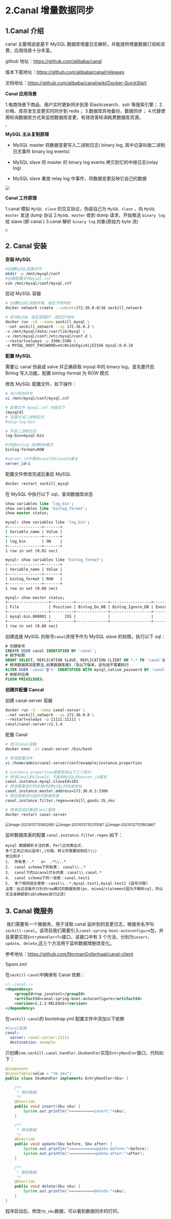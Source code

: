 # 2.Canal 增量数据同步

## 1.Canal 介绍

canal 主要用途是基于 MySQL 数据库增量日志解析，并能提供增量数据订阅和消费，应用场景十分丰富。

github 地址：<https://github.com/alibaba/canal>

版本下载地址：<https://github.com/alibaba/canal/releases>

文档地址：<https://github.com/alibaba/canal/wiki/Docker-QuickStart>

**Canal 应用场景**

1.电商场景下商品、用户实时更新同步到至 Elasticsearch、solr 等搜索引擎； 2.价格、库存发生变更实时同步到 redis； 3.数据库异地备份、数据同步； 4.代替使用轮询数据库方式来监控数据库变更，有效改善轮询耗费数据库资源。

<img src="https://zwhid.oss-cn-shenzhen.aliyuncs.com/blog/AD9t4j-AD9t4j.png" style="zoom:33%;" />

**MySQL 主从复制原理**

- MySQL master 将数据变更写入二进制日志( binary log, 其中记录叫做二进制日志事件 binary log events)

- MySQL slave 将 master 的 binary log events 拷贝到它的中继日志(relay log)

- MySQL slave 重放 relay log 中事件，将数据变更反映它自己的数据

<img src="https://zwhid.oss-cn-shenzhen.aliyuncs.com/blog/0g0gdf-0g0gdf.png" style="zoom:80%;" />

**Canal 工作原理**

1.canal 模拟 `MySQL slave` 的交互协议，伪装自己为 `MySQL slave` ，向 `MySQL master` 发送 dump 协议 2.`MySQL master` 收到 dump 请求，开始推送 `binary log` 给 slave (即 canal )
3.canal 解析 `binary log` 对象(原始为 byte 流)

<img src="https://zwhid.oss-cn-shenzhen.aliyuncs.com/blog/mwbRWL-mwbRWL.png" style="zoom: 50%;" />

## 2. Canal 安装

**安装 MySQL**

```bash
#创建MySQL配置文件
mkdir -p /mnt/mysql/conf
#创建配置文件mysql.cnf
vim /mnt/mysql/conf/mysql.cnf
```

启动 MySQL 容器

```bash
# 创建MySQL网络环境，指定子网网段
docker network create --subnet=172.36.0.0/16 seckill_network

# 启动MySQL 指定容器IP，固定IP地址
docker run -id --name seckill_mysql \
--net seckill_network --ip 172.36.0.3 \
-v /mnt/mysql/data:/var/lib/mysql \
-v /mnt/mysql/conf:/etc/mysql/conf.d \
--restart=always -p 3306:3306 \
-e MYSQL_ROOT_PASSWORD=eVcWs1dsEgiv4ijEZ1b6 mysql:8.0.18
```

**配置 MySQL**

需要让 canal 伪装成 salve 并正确获取 mysql 中的 binary log，首先要开启 Binlog 写入功能，配置 binlog-format 为 ROW 模式

修改 MySQL 配置文件，如下操作：

```bash
# 执行修改命令
vi /mnt/mysql/conf/mysql.cnf
```

```bash
# 配置文件 mysql.cnf 内容如下
[mysqld]
# 设置关闭二进制日志
#skip-log-bin

# 开启二进制日志
log-bin=mysql-bin

#开启binlog 选择ROW模式
binlog-format=ROW

#server_id不要和canal的slaveId重复
server_id=1
```

配置文件修改完成后重启 MySQL

```bash
docker restart seckill_mysql
```

在 MySQL 中执行以下 sql，查询数据库状态

```sql
show variables like 'log_bin';
show variables like 'binlog_format';
show master status;
```

```bash
mysql> show variables like 'log_bin';
+---------------+-------+
| Variable_name | Value |
+---------------+-------+
| log_bin       | ON    |
+---------------+-------+
1 row in set (0.01 sec)
```

```bash
mysql> show variables like 'binlog_format';
+---------------+-------+
| Variable_name | Value |
+---------------+-------+
| binlog_format | ROW   |
+---------------+-------+
1 row in set (0.00 sec)
```

```bash
mysql> show master status;
+------------------+----------+--------------+------------------+-------------------+
| File             | Position | Binlog_Do_DB | Binlog_Ignore_DB | Executed_Gtid_Set |
+------------------+----------+--------------+------------------+-------------------+
| mysql-bin.000001 |      155 |              |                  |                   |
+------------------+----------+--------------+------------------+-------------------+
1 row in set (0.00 sec)
```

创建连接 MySQL 的账号`canal`并授予作为 MySQL slave 的权限，执行以下 sql：

```sql
# 创建账号
CREATE USER canal IDENTIFIED BY 'canal';
# 授予权限
GRANT SELECT, REPLICATION SLAVE, REPLICATION CLIENT ON *.* TO 'canal'@'%';
# 修改数据库加密算法,如果数据库是5.7及以下版本，这句话不需要执行
ALTER USER 'canal'@'%' IDENTIFIED WITH mysql_native_password BY 'canal';
# 刷新并应用
FLUSH PRIVILEGES;
```

**创建并配置 Cancal**

创建 canal-server 容器

```bash
docker run -d --name canal-server \
--net seckill_network --ip 172.36.0.8 \
--restart=always -p 11111:11111 \
canal/canal-server:v1.1.4
```

配置 Canal

```bash
# 进入Canal容器
docker exec -it canal-server /bin/bash

# 修改配置文件
vi /home/admin/canal-server/conf/example/instance.properties

# instance.properties需要修改以下三个部分
# 修改Canal的slaveId，不能和MySQL的server_id重复
canal.instance.mysql.slaveId=101
# 修改需要进行同步操作的MySQL的连接地址
canal.instance.master.address=172.36.0.3:3306
# 修改需要进行监听的数据库表
canal.instance.filter.regex=seckill_goods.tb_sku

# 修改完成后重启Canal服务
docker restart canal-server
```

<img src="https://zwhid.oss-cn-shenzhen.aliyuncs.com/blog/popC1H-popC1H.png" alt="image-20210127131652661" style="zoom:80%;" />

<img src="https://zwhid.oss-cn-shenzhen.aliyuncs.com/blog/QssVKx-QssVKx.png" alt="image-20210127152111087" style="zoom:80%;" />

<img src="https://zwhid.oss-cn-shenzhen.aliyuncs.com/blog/CdoKmv-CdoKmv.png" alt="image-20210127131903867" style="zoom:80%;" />

监听数据库表的配置 `canal.instance.filter.regex` 如下：

```
mysql 数据解析关注的表，Perl正则表达式.
多个正则之间以逗号(,)分隔，转义符需要双斜杠(\\)
常见例子：
1.  所有表：.*   or  .*\\..*
2.  canal schema下所有表： canal\\..*
3.  canal下的以canal打头的表：canal\\.canal.*
4.  canal schema下的一张表：canal.test1
5.  多个规则组合使用：canal\\..*,mysql.test1,mysql.test2 (逗号分隔)
注意：此过滤条件只针对row模式的数据有效(ps. mixed/statement因为不解析sql，所以无法准确提取tableName进行过滤)
```

## 3. Canal 微服务

​ 我们需要有一个微服务，用于读取 canal 监听到的变更日志，微服务名字叫`seckill-canal`。该项目我们需要引入`canal-spring-boot-autoconfigure`包，并且需要实现`EntryHandler<T>`接口，该接口中有 3 个方法，分别为`insert`、`update`、`delete`,这三个方法用于监听数据增删改变化。

参考地址：<https://github.com/NormanGyllenhaal/canal-client>

1)pom.xml

在`seckill-canal`中确保有 Canal 依赖：

```xml
<!--canal-->
<dependency>
    <groupId>top.javatool</groupId>
    <artifactId>canal-spring-boot-autoconfigure</artifactId>
    <version>1.2.1-RELEASE</version>
</dependency>
```

在`seckill-canal`的 bootstrap.yml 配置文件中添加以下依赖

```yaml
#Canal配置
canal:
  server: canal-server:11111
  destination: example
```

2)创建`com.seckill.canal.handler.SkuHandler`实现`EntryHandler`接口，代码如下：

```java
@Component
@CanalTable(value = "tb_sku")
public class SkuHandler implements EntryHandler<Sku> {

    /**
     * 增加数据
     */
    @Override
    public void insert(Sku sku) {
        System.out.println("===========insert:"+sku);
    }

    /**
     * 修改数据
     */
    @Override
    public void update(Sku before, Sku after) {
        System.out.println("===========update-before:"+before);
        System.out.println("===========update-after:"+after);
    }

    /**
     * 删除数据
     */
    @Override
    public void delete(Sku sku) {
        System.out.println("===========delete:"+sku);
    }
}
```

程序启动后，修改`tb_sku`数据，可以看到数据同步的打印。
